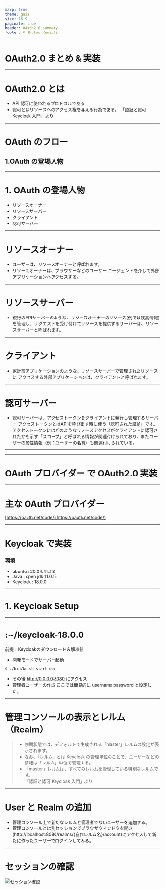 ```yaml
---
marp: true
theme: gaia
size: 16:9
paginate: true
header: OAuth2.0 summary
footer: © Shutou Kenichi
---
```

 # OAuth2.0 まとめ & 実装
<!--
_class: lead
-->
---

 # OAuth2.0 とは
  - API 認可に使われるプロトコルである
  - 認可とはリソースへのアクセス権を与える行為である。
  「認証と認可 Keycloak 入門」より

---
<!--
_class: lead
-->
# OAuth のフロー
## 1.OAuth の登場人物

---

# 1. OAuth の登場人物
* リソースオーナー
* リソースサーバー
* クライアント
* 認可サーバー

---

# リソースオーナー
* ユーザーは、リソースオーナーと呼ばれます。
* リソースオーナーは、ブラウザーなどのユーザー
エージェントを介して外部アプリケーションへアクセスする。

---

# リソースサーバー
* 銀行のAPIサーバーのような、リソースオーナーのリソース(例では残高情報)を管理し、リクエストを受け付けてリソースを提供するサーバーは、リソースサーバーと呼ばれます。

---

# クライアント
* 家計簿アプリケーションのような、リソースサーバーで管理されたリソースに
アクセスする外部アプリケーションは、クライアントと呼ばれます。

---

# 認可サーバー
* 認可サーバーは、アクセストークンをクライアントに発行し管理するサーバー
アクセストークンとはAPIを呼び出す時に使う「認可された証拠」です。アクセストークンにはどのようなリソースアクセスがクライアントに認可されたかを示す「スコープ」と呼ばれる情報が関連付けられており、またユーザーの属性情報（例：ユーザーの名前）も関連付けられている。

---



---

# OAuth プロバイダー で OAuth2.0 実装

---

# 主な OAuth プロバイダー 
[https://oauth.net/code/](https://oauth.net/code/)

---
# Keycloak で実装
### 環境
- ubuntu : 20.04.4 LTS
- Java : open jdk 11.0.15
- Keycloak : 18.0.0
---

# 1. Keycloak Setup

---

# :~/keycloak-18.0.0
前提：Keycloakのダウンロード＆解凍後
<br>
- 開発モードでサーバー起動
```
$ ./bin/kc.sh start-dev 
```
- その後 http://0.0.0.0:8080 にアクセス
- 管理者ユーザーの作成
ここでは簡易的に username password と設定した。

---

# 管理コンソールの表示とレルム（Realm）
>- 初期状態では、デフォルトで生成される「master」レルムの設定が表示されます。
>- なお、「レルム」とは Keycloak の管理単位のことで、ユーザーなどの情報は「レルム」単位で管理する。<br>
>- 「master」レルムは、すべてのレルムを管理している特別なレルムです。
><br> 「認証と認可 Keycloak 入門」より

---

# User と Realm の追加
- 管理コンソール上で新たなレルムと管理者でないユーザーを追加する。
- 管理コンソールとは別セッションでブラウザウィンドウを開き(http://localhost:8080/realms/{自作レルム名}/account)にアクセスして新たに作ったユーザーでログインしてみる。

---

# セッションの確認
![セッション確認](Screenshot1.png)

